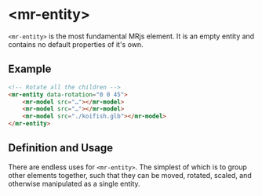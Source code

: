 # &lt;mr-entity&gt;

`<mr-entity>` is the most fundamental MRjs element. It is an empty entity and contains no default properties of it's own.

## Example

```html
<!-- Rotate all the children -->
<mr-entity data-rotation="0 0 45">
    <mr-model src="…"></mr-model>
    <mr-model src="…"></mr-model>
    <mr-model src="./koifish.glb"></mr-model>
</mr-entity>
```

## Definition and Usage

There are endless uses for `<mr-entity>`. The simplest of which is to group other elements together, such that they can be moved, rotated, scaled, and otherwise manipulated as a single entity.
